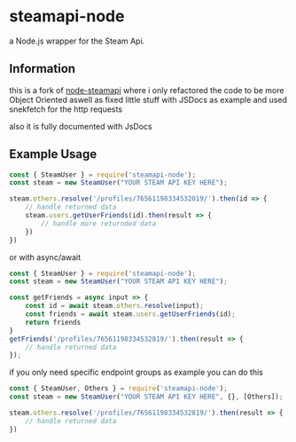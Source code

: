 # steamapi-node
a Node.js wrapper for the Steam Api.

## Information
this is a fork of [node-steamapi](https://github.com/lloti/node-steamapi) where i only refactored the code to be more Object Oriented aswell as fixed little stuff with JSDocs as example and used snekfetch for the http requests

also it is fully documented with JsDocs

## Example Usage

```js
const { SteamUser } = require('steamapi-node');
const steam = new SteamUser("YOUR STEAM API KEY HERE");

steam.others.resolve('/profiles/76561198334532819/').then(id => {
    // handle returned data
    steam.users.getUserFriends(id).then(result => {
        // handle more returnded data
    })
})
```

or with async/await

```js
const { SteamUser } = require('steamapi-node');
const steam = new SteamUser("YOUR STEAM API KEY HERE");

const getFriends = async input => {
    const id = await steam.others.resolve(input);
    const friends = await steam.users.getUserFriends(id);
    return friends
}
getFriends('/profiles/76561198334532819/').then(result => {
    // handle returned data
});
```

if you only need specific endpoint groups as example you can do this

```js
const { SteamUser, Others } = require('steamapi-node');
const steam = new SteamUser("YOUR STEAM API KEY HERE", {}, [Others]);

steam.others.resolve('/profiles/76561198334532819/').then(result => {
    // handle returned data
})
```
